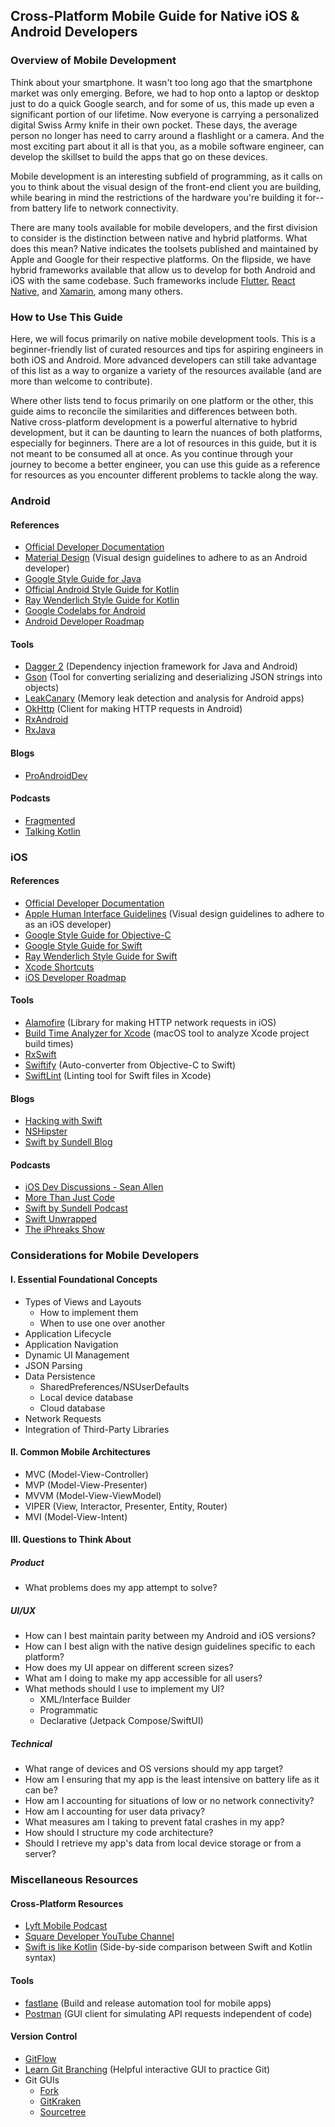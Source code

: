 ## Cross-Platform Mobile Guide for Native iOS & Android Developers

### Overview of Mobile Development
Think about your smartphone. It wasn't too long ago that the smartphone market was only emerging. Before, we had to hop onto a laptop or desktop just to do a quick Google search, and for some of us, this made up even a significant portion of our lifetime. Now everyone is carrying a personalized digital Swiss Army knife in their own pocket. These days, the average person no longer has need to carry around a flashlight or a camera. And the most exciting part about it all is that you, as a mobile software engineer, can develop the skillset to build the apps that go on these devices.

Mobile development is an interesting subfield of programming, as it calls on you to think about the visual design of the front-end client you are building, while bearing in mind the restrictions of the hardware you're building it for--from battery life to network connectivity.

There are many tools available for mobile developers, and the first division to consider is the distinction between native and hybrid platforms. What does this mean? Native indicates the toolsets published and maintained by Apple and Google for their respective platforms. On the flipside, we have hybrid frameworks available that allow us to develop for both Android and iOS with the same codebase. Such frameworks include [Flutter](https://flutter.dev), [React Native](https://facebook.github.io/react-native/), and [Xamarin](https://dotnet.microsoft.com/apps/xamarin), among many others.

### How to Use This Guide
Here, we will focus primarily on native mobile development tools. This is a beginner-friendly list of curated resources and tips for aspiring engineers in both iOS and Android. More advanced developers can still take advantage of this list as a way to organize a variety of the resources available (and are more than welcome to contribute).

Where other lists tend to focus primarily on one platform or the other, this guide aims to reconcile the similarities and differences between both. Native cross-platform development is a powerful alternative to hybrid development, but it can be daunting to learn the nuances of both platforms, especially for beginners. There are a lot of resources in this guide, but it is not meant to be consumed all at once. As you continue through your journey to become a better engineer, you can use this guide as a reference for resources as you encounter different problems to tackle along the way.

### Android

#### References
* [Official Developer Documentation](https://developer.android.com/docs)
* [Material Design](https://material.io/design/introduction/#principles) (Visual design guidelines to adhere to as an Android developer)
* [Google Style Guide for Java](https://google.github.io/styleguide/javaguide.html)
* [Official Android Style Guide for Kotlin](https://developer.android.com/kotlin/style-guide)
* [Ray Wenderlich Style Guide for Kotlin](https://github.com/raywenderlich/kotlin-style-guide)
* [Google Codelabs for Android](https://codelabs.developers.google.com/?cat=Android)
* [Android Developer Roadmap](https://github.com/mobile-roadmap/android-developer-roadmap)

#### Tools
* [Dagger 2](https://dagger.dev) (Dependency injection framework for Java and Android)
* [Gson](https://github.com/google/gson) (Tool for converting serializing and deserializing JSON strings into objects)
* [LeakCanary](https://square.github.io/leakcanary/) (Memory leak detection and analysis for Android apps)
* [OkHttp](https://square.github.io/okhttp/) (Client for making HTTP requests in Android)
* [RxAndroid](https://github.com/ReactiveX/RxAndroid)
* [RxJava](https://github.com/ReactiveX/RxJava)

#### Blogs
* [ProAndroidDev](https://proandroiddev.com)

#### Podcasts
* [Fragmented](https://fragmentedpodcast.com/category/episodes/)
* [Talking Kotlin](https://talkingkotlin.com/posts/)

### iOS

#### References
* [Official Developer Documentation](https://developer.apple.com/documentation/)
* [Apple Human Interface Guidelines](https://developer.apple.com/design/human-interface-guidelines/) (Visual design guidelines to adhere to as an iOS developer)
* [Google Style Guide for Objective-C](http://google.github.io/styleguide/objcguide.html)
* [Google Style Guide for Swift](https://google.github.io/swift/)
* [Ray Wenderlich Style Guide for Swift](https://github.com/raywenderlich/swift-style-guide)
* [Xcode Shortcuts](https://github.com/roblack/xCodeShortcuts)
* [iOS Developer Roadmap](https://github.com/BohdanOrlov/iOS-Developer-Roadmap)

#### Tools
* [Alamofire](https://github.com/Alamofire/Alamofire) (Library for making HTTP network requests in iOS)
* [Build Time Analyzer for Xcode](https://github.com/RobertGummesson/BuildTimeAnalyzer-for-Xcode) (macOS tool to analyze Xcode project build times)
* [RxSwift](https://github.com/ReactiveX/RxSwift)
* [Swiftify](https://swiftify.com) (Auto-converter from Objective-C to Swift)
* [SwiftLint](https://github.com/realm/SwiftLint) (Linting tool for Swift files in Xcode)

#### Blogs
* [Hacking with Swift](https://www.hackingwithswift.com/articles)
* [NSHipster](https://nshipster.com)
* [Swift by Sundell Blog](https://www.swiftbysundell.com/articles/)

#### Podcasts
* [iOS Dev Discussions - Sean Allen](https://podcasts.apple.com/us/podcast/ios-dev-discussions-sean-allen/id1426167395)
* [More Than Just Code](https://mtjc.fireside.fm)
* [Swift by Sundell Podcast](https://www.swiftbysundell.com/podcast/)
* [Swift Unwrapped](https://spec.fm/podcasts/swift-unwrapped)
* [The iPhreaks Show](https://devchat.tv/iphreaks/)

### Considerations for Mobile Developers

#### I. Essential Foundational Concepts
* Types of Views and Layouts
    * How to implement them
    * When to use one over another
* Application Lifecycle
* Application Navigation
* Dynamic UI Management
* JSON Parsing
* Data Persistence
    * SharedPreferences/NSUserDefaults
    * Local device database
    * Cloud database
* Network Requests
* Integration of Third-Party Libraries

#### II. Common Mobile Architectures
* MVC (Model-View-Controller)
* MVP (Model-View-Presenter)
* MVVM (Model-View-ViewModel)
* VIPER (View, Interactor, Presenter, Entity, Router)
* MVI (Model-View-Intent)

#### III. Questions to Think About
##### Product
* What problems does my app attempt to solve?

##### UI/UX
* How can I best maintain parity between my Android and iOS versions?
* How can I best align with the native design guidelines specific to each platform?
* How does my UI appear on different screen sizes?
* What am I doing to make my app accessible for all users?
* What methods should I use to implement my UI?
    * XML/Interface Builder
    * Programmatic
    * Declarative (Jetpack Compose/SwiftUI)

##### Technical
* What range of devices and OS versions should my app target?
* How am I ensuring that my app is the least intensive on battery life as it can be?
* How am I accounting for situations of low or no network connectivity?
* How am I accounting for user data privacy?
* What measures am I taking to prevent fatal crashes in my app?
* How should I structure my code architecture?
* Should I retrieve my app's data from local device storage or from a server?

### Miscellaneous Resources

#### Cross-Platform Resources
* [Lyft Mobile Podcast](https://podcasts.apple.com/us/podcast/lyft-mobile/id1453587931)
* [Square Developer YouTube Channel](https://www.youtube.com/squaredev)
* [Swift is like Kotlin](http://nilhcem.com/swift-is-like-kotlin/) (Side-by-side comparison between Swift and Kotlin syntax)

#### Tools
* [fastlane](https://fastlane.tools) (Build and release automation tool for mobile apps)
* [Postman](https://www.getpostman.com) (GUI client for simulating API requests independent of code)

#### Version Control
* [GitFlow](https://datasift.github.io/gitflow/IntroducingGitFlow.html)
* [Learn Git Branching](https://learngitbranching.js.org/?locale=en_US) (Helpful interactive GUI to practice Git)
* Git GUIs
    * [Fork](https://git-fork.com)
    * [GitKraken](https://www.gitkraken.com/git-client)
    * [Sourcetree](https://www.sourcetreeapp.com)